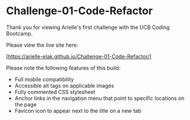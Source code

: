 # Challenge-01-Code-Refactor

Thank you for viewing Arielle's first challenge with the UCB Coding Bootcamp.

Please view the live site here:

[https://arielle-elak.github.io/Challenge-01-Code-Refactor/]

Please note the following features of this build:

- Full mobile compatibility
- Accessible alt tags on applicable images
- Fully commented CSS stylesheet
- Anchor links in the navigation menu that point to specific locations on the page
- Favicon icon to appear next to the title on a new tab
